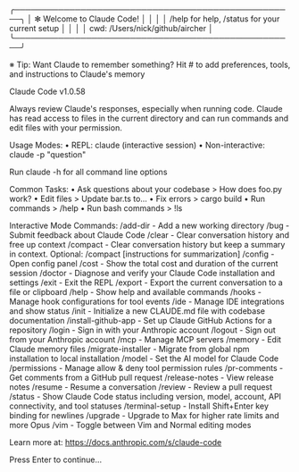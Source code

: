 ╭───────────────────────────────────────────────────╮
│ ✻ Welcome to Claude Code!                         │
│                                                   │
│   /help for help, /status for your current setup  │
│                                                   │
│   cwd: /Users/nick/github/aircher                 │
╰───────────────────────────────────────────────────╯

 ※ Tip: Want Claude to remember something? Hit # to add preferences, tools, and instructions to Claude's memory

 Claude Code v1.0.58

 Always review Claude's responses, especially when running code. Claude has read access to files in the current directory and can run
 commands and edit files with your permission.

 Usage Modes:
 • REPL: claude (interactive session)
 • Non-interactive: claude -p "question"

 Run claude -h for all command line options

 Common Tasks:
 • Ask questions about your codebase > How does foo.py work?
 • Edit files > Update bar.ts to...
 • Fix errors > cargo build
 • Run commands > /help
 • Run bash commands > !ls

 Interactive Mode Commands:
  /add-dir - Add a new working directory
  /bug - Submit feedback about Claude Code
  /clear - Clear conversation history and free up context
  /compact - Clear conversation history but keep a summary in context. Optional: /compact [instructions for summarization]
  /config - Open config panel
  /cost - Show the total cost and duration of the current session
  /doctor - Diagnose and verify your Claude Code installation and settings
  /exit - Exit the REPL
  /export - Export the current conversation to a file or clipboard
  /help - Show help and available commands
  /hooks - Manage hook configurations for tool events
  /ide - Manage IDE integrations and show status
  /init - Initialize a new CLAUDE.md file with codebase documentation
  /install-github-app - Set up Claude GitHub Actions for a repository
  /login - Sign in with your Anthropic account
  /logout - Sign out from your Anthropic account
  /mcp - Manage MCP servers
  /memory - Edit Claude memory files
  /migrate-installer - Migrate from global npm installation to local installation
  /model - Set the AI model for Claude Code
  /permissions - Manage allow & deny tool permission rules
  /pr-comments - Get comments from a GitHub pull request
  /release-notes - View release notes
  /resume - Resume a conversation
  /review - Review a pull request
  /status - Show Claude Code status including version, model, account, API connectivity, and tool statuses
  /terminal-setup - Install Shift+Enter key binding for newlines
  /upgrade - Upgrade to Max for higher rate limits and more Opus
  /vim - Toggle between Vim and Normal editing modes

 Learn more at: https://docs.anthropic.com/s/claude-code


 Press Enter to continue…
